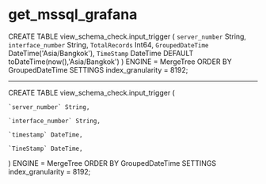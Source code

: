 # get_mssql_grafana

CREATE TABLE view_schema_check.input_trigger
(
`server_number` String,
`interface_number` String,
`TotalRecords` Int64,
`GroupedDateTime` DateTime('Asia/Bangkok'),
`TimeStamp` DateTime DEFAULT toDateTime(now(),'Asia/Bangkok')
)
ENGINE = MergeTree
ORDER BY GroupedDateTime
SETTINGS index_granularity = 8192;

---

CREATE TABLE view_schema_check.input_trigger
(

    `server_number` String,

    `interface_number` String,

    `timestamp` DateTime,

    `TineStamp` DateTime,

)
ENGINE = MergeTree
ORDER BY GroupedDateTime
SETTINGS index_granularity = 8192;
